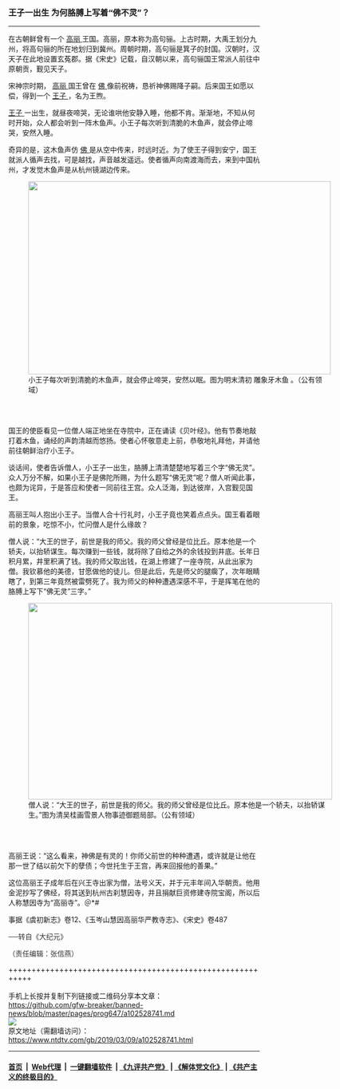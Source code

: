 ### 王子一出生 为何胳膊上写着“佛不灵”？
------------------------

<div class="post_content" itemprop="articleBody">
 <div class="column">
  <div class="arttop mbottom20">
   <div class="blue16 subtitle mtop10">
    在古朝鲜曾有一个
    <a href="https://www.ntdtv.com/gb/高丽.htm">
     高丽
    </a>
    王国。高丽，原本称为高句骊。上古时期，大禹王划分九州，将高句骊的所在地划归到冀州。周朝时期，高句骊是箕子的封国。汉朝时，汉天子在此地设置玄菟郡。据《宋史》记载，自汉朝以来，高句骊国王常派人前往中原朝贡，觐见天子。
   </div>
  </div>
 </div>
 <p>
  宋神宗时期，
  <a href="https://www.ntdtv.com/gb/高丽.htm">
   高丽
  </a>
  国王曾在
  <a href="https://www.ntdtv.com/gb/佛.htm">
   佛
  </a>
  像前祝祷，恳祈神佛赐降子嗣。后来国王如愿以偿，得到一个
  <a href="https://www.ntdtv.com/gb/王子.htm">
   王子
  </a>
  ，名为王煦。
 </p>
 <p>
  <a href="https://www.ntdtv.com/gb/王子.htm">
   王子
  </a>
  一出生，就昼夜啼哭，无论谁哄他安静入睡，他都不肯。渐渐地，不知从何时开始，众人都会听到一阵木鱼声。小王子每次听到清脆的木鱼声，就会停止啼哭，安然入睡。
 </p>
 <p>
  奇异的是，这木鱼声仿
  <a href="https://www.ntdtv.com/gb/佛.htm">
   佛
  </a>
  是从空中传来，时远时近。为了使王子得到安宁，国王就派人循声去找，可是越找，声音越发遥远。使者循声向南渡海而去，来到中国杭州，才发觉木鱼声是从杭州镜湖边传来。
 </p>
 <figure class="wp-caption aligncenter" id="attachment_11060124" style="width: 606px;">
  <a href="http://i.epochtimes.com/assets/uploads/2019/02/PA1G000207N000000000PAB.jpg">
   <img alt="" class="wp-image-11060124 " height="387" src="http://i.epochtimes.com/assets/uploads/2019/02/PA1G000207N000000000PAB-e1550727720170-600x383.jpg" width="606"/>
  </a>
  <br/><figcaption class="wp-caption-text">
   小王子每次听到清脆的木鱼声，就会停止啼哭，安然以眠。图为明末清初 雕象牙木鱼 。（公有领域）
  </figcaption><br/>
 </figure><br/>
 <p>
  国王的使臣看见一位僧人端正地坐在寺院中，正在诵读《贝叶经》。他有节奏地敲打着木鱼，诵经的声韵清越而悠扬。使者心怀敬意走上前，恭敬地礼拜他，并请他前往朝鲜治疗小王子。
 </p>
 <p>
  谈话间，使者告诉僧人，小王子一出生，胳膊上清清楚楚地写着三个字“佛无灵”。众人万分不解，如果小王子是佛陀所赐，为什么题写“佛无灵”呢？僧人听闻此事，也颇为诧异，于是答应和使者一同前往王宫。众人泛海，到达彼岸，入宫觐见国王。
 </p>
 <p>
  高丽王叫人抱出小王子。当僧人合十行礼时，小王子竟也笑着点点头。国王看着眼前的景象，吃惊不小，忙问僧人是什么缘故？
 </p>
 <p>
  僧人说：“大王的世子，前世是我的师父。我的师父曾经是位比丘。原本他是一个轿夫，以抬轿谋生。每次赚到一些钱，就将除了自给之外的余钱投到井底。长年日积月累，井里积满了钱。我的师父取出钱，在湖上修建了一座寺院，从此出家为僧。我钦慕他的美德，甘愿做他的徒儿。但是此后，先是师父的腿瘸了，次年眼睛瞎了，到第三年竟然被雷劈死了。我为师父的种种遭遇深感不平，于是挥笔在他的胳膊上写下“佛无灵”三字。”
 </p>
 <figure class="wp-caption aligncenter" id="attachment_11065185" style="width: 609px;">
  <a href="http://i.epochtimes.com/assets/uploads/2019/02/061d91e7e9fa7e1ae402bb5f56e73acc.jpg">
   <img alt="" class="wp-image-11065185 " height="394" src="http://i.epochtimes.com/assets/uploads/2019/02/061d91e7e9fa7e1ae402bb5f56e73acc-600x388.jpg" width="609"/>
  </a>
  <br/><figcaption class="wp-caption-text">
   僧人说：“大王的世子，前世是我的师父。我的师父曾经是位比丘。原本他是一个轿夫，以抬轿谋生。”图为清吴桂画雪景人物事迹御题局部。（公有领域）
  </figcaption><br/>
 </figure><br/>
 <p>
  高丽王说：“这么看来，神佛是有灵的！你师父前世的种种遭遇，或许就是让他在那一世了结以前欠下的孽债；今世托生于王宫，再来回报他的善果。”
 </p>
 <p>
  这位高丽王子成年后在兴王寺出家为僧，法号义天，并于元丰年间入华朝贡。他用金泥抄写了佛经，将其送到杭州古刹慧因寺，并且捐献巨资修建寺院宝阁，所以后人称慧因寺为“高丽寺”。＠*#
 </p>
 <p>
  事据《虞初新志》卷12、《玉岑山慧因高丽华严教寺志》、《宋史》卷487
 </p>
 <p>
  <span style="color: #343434; font-family: helvetica neue, helvetica, arial, sans-serif;">
   ──转自《大纪元》
  </span>
 </p>
 <p>
  <span style="color: #343434; font-family: helvetica neue, helvetica, arial, sans-serif;">
   （责任编辑：张信燕）
  </span>
 </p>
 <div class="single_ad">
 </div>
</div>

+++++++++++++++++++++++++++++++++++++++++++++++++++++++++++<br/><br/>
手机上长按并复制下列链接或二维码分享本文章：<br/>
https://github.com/gfw-breaker/banned-news/blob/master/pages/prog647/a102528741.md <br/>
<a href='https://github.com/gfw-breaker/banned-news/blob/master/pages/prog647/a102528741.md'><img src='https://github.com/gfw-breaker/banned-news/blob/master/pages/prog647/a102528741.md.png'/></a> <br/>
原文地址（需翻墙访问）：https://www.ntdtv.com/gb/2019/03/09/a102528741.html


------------------------
#### [首页](https://github.com/gfw-breaker/banned-news/blob/master/README.md) &nbsp;|&nbsp; [Web代理](https://github.com/labour-camp/helloworld) &nbsp;|&nbsp; [一键翻墙软件](https://github.com/gfw-breaker/nogfw/blob/master/README.md) &nbsp;| [《九评共产党》](https://github.com/gfw-breaker/9ping.md/blob/master/README.md#九评之一评共产党是什么) | [《解体党文化》](https://github.com/gfw-breaker/jtdwh.md/blob/master/README.md) | [《共产主义的终极目的》](https://github.com/gfw-breaker/gczydzjmd.md/blob/master/README.md)


